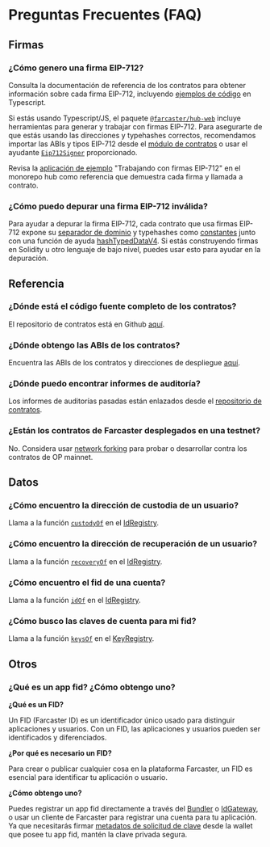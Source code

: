 # Preguntas Frecuentes (FAQ)

## Firmas

### ¿Cómo genero una firma EIP-712?

Consulta la documentación de referencia de los contratos para obtener información sobre cada firma EIP-712, incluyendo [ejemplos de código](/es/reference/contracts/reference/id-gateway#register-signature) en Typescript.

Si estás usando Typescript/JS, el paquete [`@farcaster/hub-web`](https://www.npmjs.com/package/@farcaster/hub-web) incluye herramientas para generar y trabajar con firmas EIP-712. Para asegurarte de que estás usando las direcciones y typehashes correctos, recomendamos importar las ABIs y tipos EIP-712 desde el [módulo de contratos](https://github.com/farcasterxyz/hub-monorepo/tree/main/packages/core/src/eth/contracts) o usar el ayudante [`Eip712Signer`](https://github.com/farcasterxyz/hub-monorepo/blob/main/packages/core/src/signers/eip712Signer.ts) proporcionado.

Revisa la [aplicación de ejemplo](https://github.com/farcasterxyz/hub-monorepo/tree/main/packages/hub-nodejs/examples/contract-signatures) "Trabajando con firmas EIP-712" en el monorepo hub como referencia que demuestra cada firma y llamada a contrato.

### ¿Cómo puedo depurar una firma EIP-712 inválida?

Para ayudar a depurar la firma EIP-712, cada contrato que usa firmas EIP-712 expone su [separador de dominio](https://optimistic.etherscan.io/address/0x00000000fc25870c6ed6b6c7e41fb078b7656f69#readContract#F3) y typehashes como [constantes](https://optimistic.etherscan.io/address/0x00000000fc25870c6ed6b6c7e41fb078b7656f69#readContract#F1) junto con una función de ayuda [hashTypedDataV4](https://optimistic.etherscan.io/address/0x00000000fc25870c6ed6b6c7e41fb078b7656f69#readContract#F6). Si estás construyendo firmas en Solidity u otro lenguaje de bajo nivel, puedes usar esto para ayudar en la depuración.

## Referencia

### ¿Dónde está el código fuente completo de los contratos?

El repositorio de contratos está en Github [aquí](https://github.com/farcasterxyz/contracts).

### ¿Dónde obtengo las ABIs de los contratos?

Encuentra las ABIs de los contratos y direcciones de despliegue [aquí](/es/reference/contracts/deployments#abis).

### ¿Dónde puedo encontrar informes de auditoría?

Los informes de auditorías pasadas están enlazados desde el [repositorio de contratos](https://github.com/farcasterxyz/contracts/blob/1aceebe916de446f69b98ba1745a42f071785730/README.md#audits).

### ¿Están los contratos de Farcaster desplegados en una testnet?

No. Considera usar [network forking](https://book.getfoundry.sh/tutorials/forking-mainnet-with-cast-anvil) para probar o desarrollar contra los contratos de OP mainnet.

## Datos

### ¿Cómo encuentro la dirección de custodia de un usuario?

Llama a la función [`custodyOf`](https://optimistic.etherscan.io/address/0x00000000fc6c5f01fc30151999387bb99a9f489b#readContract#F5) en el [IdRegistry](/es/reference/contracts/reference/id-registry.md).

### ¿Cómo encuentro la dirección de recuperación de un usuario?

Llama a la función [`recoveryOf`](https://optimistic.etherscan.io/address/0x00000000fc6c5f01fc30151999387bb99a9f489b#readContract#F23) en el [IdRegistry](/es/reference/contracts/reference/id-registry.md).

### ¿Cómo encuentro el fid de una cuenta?

Llama a la función [`idOf`](https://optimistic.etherscan.io/address/0x00000000fc6c5f01fc30151999387bb99a9f489b#readContract#F14) en el [IdRegistry](/es/reference/contracts/reference/id-registry.md).

### ¿Cómo busco las claves de cuenta para mi fid?

Llama a la función [`keysOf`](https://optimistic.etherscan.io/address/0x00000000fc1237824fb747abde0ff18990e59b7e#readContract#F16) en el [KeyRegistry](/es/reference/contracts/reference/key-registry.md).

## Otros

### ¿Qué es un app fid? ¿Cómo obtengo uno?

**¿Qué es un FID?**

Un FID (Farcaster ID) es un identificador único usado para distinguir aplicaciones y usuarios. Con un FID, las aplicaciones y usuarios pueden ser identificados y diferenciados.

**¿Por qué es necesario un FID?**

Para crear o publicar cualquier cosa en la plataforma Farcaster, un FID es esencial para identificar tu aplicación o usuario.

**¿Cómo obtengo uno?**

Puedes registrar un app fid directamente a través del [Bundler](/es/reference/contracts/reference/bundler.md) o [IdGateway](/es/reference/contracts/reference/id-gateway.md), o usar un cliente de Farcaster para registrar una cuenta para tu aplicación. Ya que necesitarás firmar [metadatos de solicitud de clave](/es/reference/contracts/reference/signed-key-request-validator.md) desde la wallet que posee tu app fid, mantén la clave privada segura.

